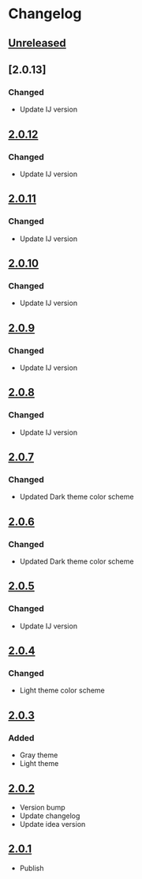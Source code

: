 <!-- Keep a Changelog guide -> https://keepachangelog.com -->

# Changelog

## [Unreleased]

## [2.0.13]

### Changed
- Update IJ version

## [2.0.12]

### Changed
- Update IJ version

## [2.0.11]

### Changed
- Update IJ version

## [2.0.10]

### Changed
- Update IJ version

## [2.0.9]

### Changed
- Update IJ version

## [2.0.8]

### Changed
- Update IJ version

## [2.0.7]

### Changed
- Updated Dark theme color scheme

## [2.0.6]

### Changed
- Updated Dark theme color scheme

## [2.0.5]

### Changed
- Update IJ version

## [2.0.4]

### Changed
- Light theme color scheme

## [2.0.3]

### Added
- Gray theme
- Light theme

## [2.0.2]
- Version bump
- Update changelog 
- Update idea version

## [2.0.1]
- Publish

[Unreleased]: https://github.com/aKusaNas/aKusaN-no-Yami/compare/v2.0.12...HEAD
[2.0.12]: https://github.com/aKusaNas/aKusaN-no-Yami/compare/v2.0.11...v2.0.12
[2.0.11]: https://github.com/aKusaNas/aKusaN-no-Yami/compare/v2.0.10...v2.0.11
[2.0.10]: https://github.com/aKusaNas/aKusaN-no-Yami/compare/v2.0.9...v2.0.10
[2.0.9]: https://github.com/aKusaNas/aKusaN-no-Yami/compare/v2.0.8...v2.0.9
[2.0.8]: https://github.com/aKusaNas/aKusaN-no-Yami/compare/v2.0.7...v2.0.8
[2.0.7]: https://github.com/aKusaNas/aKusaN-no-Yami/compare/v2.0.6...v2.0.7
[2.0.6]: https://github.com/aKusaNas/aKusaN-no-Yami/compare/v2.0.5...v2.0.6
[2.0.5]: https://github.com/aKusaNas/aKusaN-no-Yami/compare/v2.0.3...v2.0.5
[2.0.4]: https://github.com/aKusaNas/aKusaN-no-Yami/compare/v2.0.5...v2.0.4
[2.0.3]: https://github.com/aKusaNas/aKusaN-no-Yami/compare/v2.0.2...v2.0.3
[2.0.2]: https://github.com/aKusaNas/aKusaN-no-Yami/compare/v2.0.1...v2.0.2
[2.0.1]: https://github.com/aKusaNas/aKusaN-no-Yami/commits/v2.0.1
